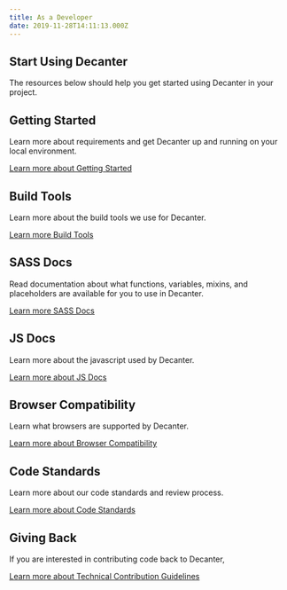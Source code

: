 ```yaml
---
title: As a Developer
date: 2019-11-28T14:11:13.000Z
---
```

## Start Using Decanter

The resources below should help you get started using Decanter in your project.

## Getting Started
Learn more about requirements and get Decanter up and running on your local environment.
<p><a href="/page/use-decanter-as-a-developer-installation/" class="su-button">Learn more about Getting Started</a></p>

## Build Tools
Learn more about the build tools we use for Decanter.
<p><a href="/page/use-decanter-as-a-developer-build-tools/" class="su-button">Learn more Build Tools</a></p>


## SASS Docs
Read documentation about what functions, variables, mixins, and placeholders are available for you to use in Decanter.
<p><a href="/docs/scss/index.html" class="su-button">Learn more SASS Docs</a></p>

## JS Docs
Learn more about the javascript used by Decanter.
<p><a href="/docs/js/index.html" class="su-button">Learn more about JS Docs</a></p>

## Browser Compatibility
Learn what browsers are supported by Decanter.
<p><a href="/page/use-decanter-as-a-developer-browser-compatibility/" class="su-button">Learn more about Browser Compatibility</a></p>

## Code Standards
Learn more about our code standards and review process.
<p><a href="/page/use-decanter-as-a-developer-code-standards/" class="su-button">Learn more about Code Standards</a></p>

## Giving Back

If you are interested in contributing code back to Decanter,
<p><a href="/page/about-contributing/" class="su-button">Learn more about Technical Contribution Guidelines</a></p>
